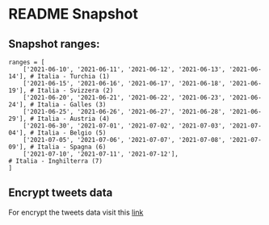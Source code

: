 # README Snapshot

## Snapshot ranges:
```
ranges = [
    ['2021-06-10', '2021-06-11', '2021-06-12', '2021-06-13', '2021-06-14'], # Italia - Turchia (1)
    ['2021-06-15', '2021-06-16', '2021-06-17', '2021-06-18', '2021-06-19'], # Italia - Svizzera (2)
    ['2021-06-20', '2021-06-21', '2021-06-22', '2021-06-23', '2021-06-24'], # Italia - Galles (3)
    ['2021-06-25', '2021-06-26', '2021-06-27', '2021-06-28', '2021-06-29'], # Italia - Austria (4)
    ['2021-06-30', '2021-07-01', '2021-07-02', '2021-07-03', '2021-07-04'], # Italia - Belgio (5)
    ['2021-07-05', '2021-07-06', '2021-07-07', '2021-07-08', '2021-07-09'], # Italia - Spagna (6)
    ['2021-07-10', '2021-07-11', '2021-07-12'],                             # Italia - Inghilterra (7)
]
```

## Encrypt tweets data

For encrypt the tweets data visit this [link](https://anonimize-json-7wq78jx4m-giacomocerre.vercel.app/)
